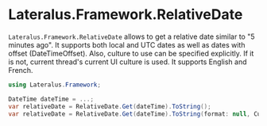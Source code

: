 # Lateralus.Framework.RelativeDate

`Lateralus.Framework.RelativeDate` allows to get a relative date similar to "5 minutes ago". It supports both local and UTC dates as well as dates with offset (DateTimeOffset). Also, culture to use can be specified explicitly. If it is not, current thread's current UI culture is used. It supports English and French.

````c#
using Lateralus.Framework;

DateTime dateTime = ...;
var relativeDate = RelativeDate.Get(dateTime).ToString();
var relativeDate = RelativeDate.Get(dateTime).ToString(format: null, CultureInfo.Get("fr-FR"));
````
